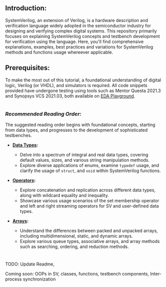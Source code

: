 ## Introduction:
SystemVerilog, an extension of Verilog, is a hardware description and verification language widely adopted in the semiconductor industry for designing and verifying complex digital systems. This repository primarily focuses on explaining SystemVerilog concepts and testbench development for verification using the language. Here, you'll find comprehensive explanations, examples, best practices and variations for SystemVerilog methods and functions usage whereever applicable.

## Prerequisites:
To make the most out of this tutorial, a foundational understanding of digital logic, Verilog (or VHDL), and simulators is required. All code snippets provided have undergone testing using tools such as Mentor Questa 2021.3 and Synopsys VCS 2021.03, both available on [EDA Playground](https://www.edaplayground.com/).

# 

### *Recommended Reading Order:*
The suggested reading order begins with foundational concepts, starting from data types, and progresses to the development of sophisticated testbenches.

- **[Data Types](Data%20Types):**
  - Delve into a spectrum of integral and real data types, covering default values, sizes, and various string manipulation methods.
  - Explore diverse applications of enums, examine `typedef` usage, and clarify the usage of `struct`, and `void` within SystemVerilog functions.

- **[Operators](Operators):**
  - Explore concatenation and replication across different data types, along with wildcard equality and inequality.
  - Showcase various usage scenarios of the set membership operator and left and right streaming operators for SV and user-defined data types.

- **[Arrays](Arrays):**
  - Understand the differences between packed and unpacked arrays, including multidimensional, static, and dynamic arrays.
  - Explore various queue types, associative arrays, and array methods such as searching, ordering, and reduction methods.

#
 
TODO:
Update Readme,

Coming soon:
OOPs in SV, classes, functions, testbench components, Inter-process synchronization
